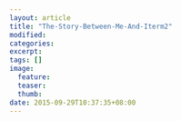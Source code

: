 ```yaml
---
layout: article
title: "The-Story-Between-Me-And-Iterm2"
modified:
categories: 
excerpt:
tags: []
image:
  feature:
  teaser:
  thumb:
date: 2015-09-29T10:37:35+08:00
---
```


